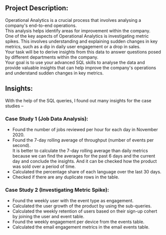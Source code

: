 ## Project Description:   
Operational Analytics is a crucial process that involves analysing a company's end-to-end operations.   
This analysis helps identify areas for improvement within the company.   
One of the key aspects of Operational Analytics is investigating metric spikes. This involves understanding and explaining sudden changes in key metrics, such as a dip in daily user 
engagement or a drop in sales.   
Your task will be to derive insights from this data to answer questions posed by different departments within the company.  
Your goal is to use your advanced SQL skills to analyse the data and provide valuable insights that can help improve the company's operations and 
understand sudden changes in key metrics.   

## Insights: 
With the help of the SQL queries, I found out many insights for the case studies –   
### Case Study 1 (Job Data Analysis):    
- Found the number of jobs reviewed per hour for each day in November 2020.   
- Found the 7-day rolling average of throughput (number of events per second).   
It is better to calculate the 7-day rolling average than daily metrics because we can find the averages for the past 6 days and the current 
day and conclude the insights. And it can be checked how the product was sold over a period of time.   
- Calculated the percentage share of each language over the last 30 days.   
- Checked if there are any duplicate rows in the table.  

### Case Study 2 (Investigating Metric Spike):    
- Found the weekly user with the event type as engagement.   
- Calculated the user growth of the product by using the sub-queries.   
- Calculated the weekly retention of users based on their sign-up cohert by joining the user and event table.   
- Found the weekly engagement per device from the events table.   
- Calculated the email engagement metrics in the email events table. 
